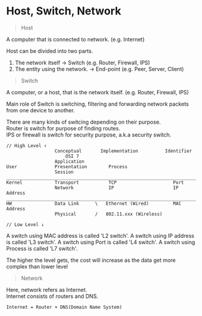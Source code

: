# Host, Switch, Network

> Host

A computer that is connected to network. (e.g. Internet)

Host can be divided into two parts.
  1. The network itself → Switch (e.g. Router, Firewall, IPS)
  2. The entity using the network. → End-point (e.g. Peer, Server, Client)

> Switch

A computer, or a host, that is the network itself. (e.g. Router, Firewall, IPS)

Main role of Switch is switching, filtering and forwarding network packets from one device to another.

There are many kinds of switcing depending on their purpose.<br>
Router is switch for purpose of finding routes.<br>
IPS or firewall is switch for security purpose, a.k.a security switch.<br>

```
// High Level ↑
                  Conceptual       Implementation          Identifier
                      OSI 7
                  Application
User              Presentation        Process
                  Session
_________________________________________________________________________
Kernel            Transport           TCP                     Port
                  Network             IP                      IP Address
_________________________________________________________________________
HW                Data Link      \   Ethernet (Wired)         MAC Address
                  Physical       /   802.11.xxx (Wireless)

// Low Level ↓
```

A switch using MAC address is called 'L2 switch'.
A switch using IP address is called 'L3 switch'.
A switch using Port is called 'L4 switch'.
A switch using Process is called 'L7 switch'.

The higher the level gets, the cost will increase as the data get more complex than lower level

> Network

Here, network refers as Internet.<br>
Internet consists of routers and DNS.<br>
```
Internet = Router + DNS(Domain Name System)
```


